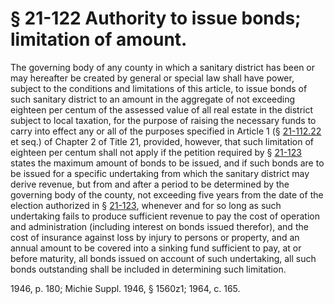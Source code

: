 # § 21-122 Authority to issue bonds; limitation of amount.

<p>The governing body of any county in which a sanitary district has been or may hereafter be created by general or special law shall have power, subject to the conditions and limitations of this article, to issue bonds of such sanitary district to an amount in the aggregate of not exceeding eighteen per centum of the assessed value of all real estate in the district subject to local taxation, for the purpose of raising the necessary funds to carry into effect any or all of the purposes specified in Article 1 (§ <a href='http://law.lis.virginia.gov/vacode/21-112.22/'>21-112.22</a> et seq.) of Chapter 2 of Title 21, provided, however, that such limitation of eighteen per centum shall not apply if the petition required by § <a href='http://law.lis.virginia.gov/vacode/21-123/'>21-123</a> states the maximum amount of bonds to be issued, and if such bonds are to be issued for a specific undertaking from which the sanitary district may derive revenue, but from and after a period to be determined by the governing body of the county, not exceeding five years from the date of the election authorized in § <a href='http://law.lis.virginia.gov/vacode/21-123/'>21-123</a>, whenever and for so long as such undertaking fails to produce sufficient revenue to pay the cost of operation and administration (including interest on bonds issued therefor), and the cost of insurance against loss by injury to persons or property, and an annual amount to be covered into a sinking fund sufficient to pay, at or before maturity, all bonds issued on account of such undertaking, all such bonds outstanding shall be included in determining such limitation.</p><p>1946, p. 180; Michie Suppl. 1946, § 1560z1; 1964, c. 165.</p>